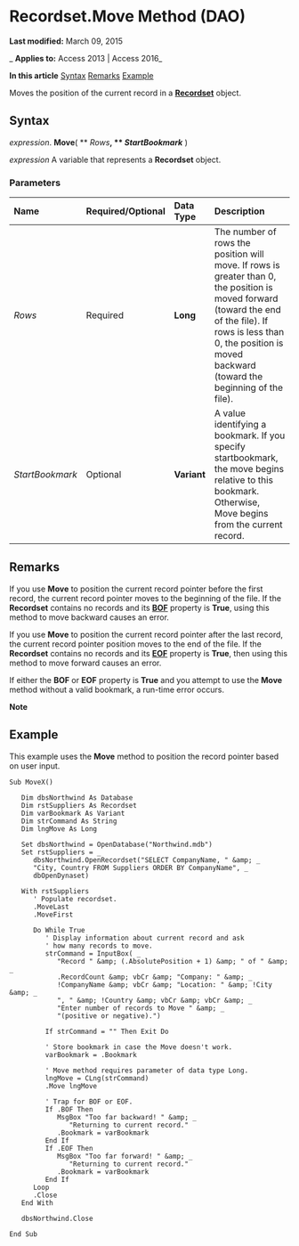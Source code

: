 
# Recordset.Move Method (DAO)

 **Last modified:** March 09, 2015

 _ **Applies to:** Access 2013 | Access 2016_

 **In this article**
[Syntax](#sectionSection0)
[Remarks](#sectionSection1)
[Example](#sectionSection2)


Moves the position of the current record in a  **[Recordset](9774232c-e6da-175b-fc7f-ed2ab7908fa0.md)** object.

## Syntax
<a name="sectionSection0"> </a>

 _expression_. **Move**( ** _Rows_**, ** _StartBookmark_** )

 _expression_ A variable that represents a **Recordset** object.


### Parameters



|**Name**|**Required/Optional**|**Data Type**|**Description**|
|:-----|:-----|:-----|:-----|
| _Rows_|Required|**Long**|The number of rows the position will move. If rows is greater than 0, the position is moved forward (toward the end of the file). If rows is less than 0, the position is moved backward (toward the beginning of the file).|
| _StartBookmark_|Optional|**Variant**|A value identifying a bookmark. If you specify startbookmark, the move begins relative to this bookmark. Otherwise, Move begins from the current record.|

## Remarks
<a name="sectionSection1"> </a>

If you use  **Move** to position the current record pointer before the first record, the current record pointer moves to the beginning of the file. If the **Recordset** contains no records and its **[BOF](c50a0c5f-1b26-33ea-4cf2-311f9514a94a.md)** property is **True**, using this method to move backward causes an error.

If you use  **Move** to position the current record pointer after the last record, the current record pointer position moves to the end of the file. If the **Recordset** contains no records and its **[EOF](aa82c6f9-89da-1061-437c-8ffb000744b6.md)** property is **True**, then using this method to move forward causes an error.

If either the  **BOF** or **EOF** property is **True** and you attempt to use the **Move** method without a valid bookmark, a run-time error occurs.


 **Note**  


## Example
<a name="sectionSection2"> </a>

This example uses the  **Move** method to position the record pointer based on user input.


```
Sub MoveX() 
 
   Dim dbsNorthwind As Database 
   Dim rstSuppliers As Recordset 
   Dim varBookmark As Variant 
   Dim strCommand As String 
   Dim lngMove As Long 
 
   Set dbsNorthwind = OpenDatabase("Northwind.mdb") 
   Set rstSuppliers = _ 
      dbsNorthwind.OpenRecordset("SELECT CompanyName, " &amp; _ 
      "City, Country FROM Suppliers ORDER BY CompanyName", _ 
      dbOpenDynaset) 
 
   With rstSuppliers 
      ' Populate recordset. 
      .MoveLast 
      .MoveFirst 
 
      Do While True 
         ' Display information about current record and ask  
         ' how many records to move. 
         strCommand = InputBox( _ 
            "Record " &amp; (.AbsolutePosition + 1) &amp; " of " &amp; _ 
            .RecordCount &amp; vbCr &amp; "Company: " &amp; _ 
            !CompanyName &amp; vbCr &amp; "Location: " &amp; !City &amp; _ 
            ", " &amp; !Country &amp; vbCr &amp; vbCr &amp; _ 
            "Enter number of records to Move " &amp; _ 
            "(positive or negative).") 
 
         If strCommand = "" Then Exit Do 
 
         ' Store bookmark in case the Move doesn't work. 
         varBookmark = .Bookmark 
 
         ' Move method requires parameter of data type Long. 
         lngMove = CLng(strCommand) 
         .Move lngMove 
 
         ' Trap for BOF or EOF. 
         If .BOF Then 
            MsgBox "Too far backward! " &amp; _ 
               "Returning to current record." 
            .Bookmark = varBookmark 
         End If 
         If .EOF Then 
            MsgBox "Too far forward! " &amp; _ 
               "Returning to current record." 
            .Bookmark = varBookmark 
         End If 
      Loop 
      .Close 
   End With 
 
   dbsNorthwind.Close 
 
End Sub 

```

